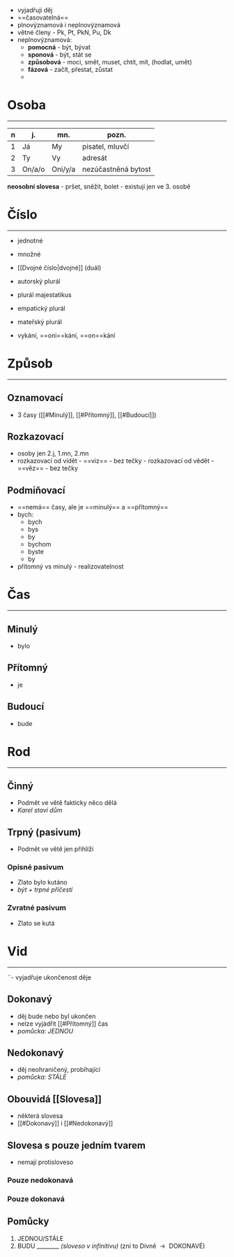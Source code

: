 - vyjadřují děj
- ==časovatelná==
- plnovýznamová i neplnovýznamová
- větné členy - Pk, Pt, PkN, Pu, Dk
-  neplnovýznamová:
	- **pomocná** - být, bývat
	- **sponová** - být, stát se
	- **způsobová** - moci, smět, muset, chtít, mít, (hodlat, umět)
	- **fázová** - začít, přestat, zůstat
	- 

# Osoba
---

| n   | j.     | mn.     | pozn.               |
| --- | ------ | ------- | ------------------- |
| 1   | Já     | My      | pisatel, mluvčí     |
| 2   | Ty     | Vy      | adresát             |
| 3   | On/a/o | Oni/y/a | nezúčastněná bytost |

**neosobní slovesa** - pršet, sněžit, bolet - existují jen ve 3. osobě

# Číslo
---
- jednotné
- množné
- [[Dvojné číslo|dvojné]] (duál)

- autorský plurál
- plurál majestatikus
- empatický plurál
- mateřský plurál
- vykání, ==oni==kání, ==on==kání

# Způsob
---
## Oznamovací
- 3 časy ([[#Minulý]], [[#Přítomný]], [[#Budoucí]])
 
## Rozkazovací
- osoby jen 2.j, 1.mn, 2.mn
- rozkazovací od vidět - ==viz== - bez tečky	- rozkazovací od vědět - ==věz== - bez tečky

## Podmiňovací
- ==nemá== časy, ale je ==minulý== a ==přítomný==
- bych:
	- bych
	- bys
	- by
	- bychom
	- byste
	- by
- přítomný vs minulý - realizovatelnost

# Čas
---
## Minulý
- bylo
## Přítomný
- je
## Budoucí
- bude

# Rod
---
## Činný
- Podmět ve větě fakticky něco dělá
- _Karel staví dům_

## Trpný (pasivum)
- Podmět ve větě jen přihlíží
### Opisné pasivum
- Zlato bylo kutáno
- _být + trpné příčestí_

### Zvratné pasivum
- Zlato se kutá

# Vid
---
¨- vyjadřuje ukončenost děje
## Dokonavý
- děj bude nebo byl ukončen
- nelze vyjádřit [[#Přítomný]] čas
- _pomůcka: JEDNOU_

## Nedokonavý
- děj neohraničený, probíhající
- _pomůcka: STÁLE_

## Obouvidá [[Slovesa]]
- některá slovesa
- [[#Dokonavý]] i [[#Nedokonavý]]

## Slovesa s pouze jedním tvarem
- nemají protisloveso
### Pouze nedokonavá
### Pouze dokonavá

## Pomůcky
1. JEDNOU/STÁLE
1. BUDU  ________ _(sloveso v infinitivu)_ (zní to Divně  ${\ \longrightarrow\ }$ DOKONAVÉ)